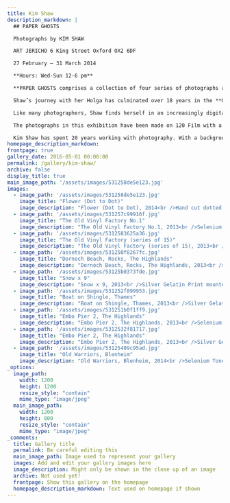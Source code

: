 ```yaml
---
title: Kim Shaw
description_markdown: |
  ## PAPER GHOSTS

  Photographs by KIM SHAW

  ART JERICHO 6 King Street Oxford OX2 6DF

  27 February – 31 March 2014

  **Hours: Wed-Sun 12-6 pm**

  **PAPER GHOSTS comprises a collection of four series of photographs all made by Kim Shaw with her toy Holga camera and printed in the darkroom : _The Old Vinyl Factory Project_ deserted by an audience that now embraces the digital world; _Lilliputian Landscapes_ where macro appears as micro; _The Humidity Series_ where Shaw explores the wild beauty of fog on Highland beaches and burns, the River Thames and Cherwell, and condensation permeating the hot houses at Kew Gardens, and _Pin-hole Flowers_ presented by Shaw classically and deconstructed, dot by dot. Shaw’s work is quietly beautiful, wistful yet contemporary.**

  Shaw’s journey with her Holga has culminated over 18 years in the **Old Vinyl Factory Project**. Her photographs of a disused vinyl factory explore the ‘paper ghosts’ of a once thriving industry. Whilst working on the project, she was surprised by how strongly she felt about the space – she spoke to many people who had been in the industry, ‘vinyl people’ as she terms them, and found that they too treasured and miss the physicality of albums and music in the way that she treasures and holds on to the physicality of photographs and the making of images that she perceives as objects.

  Like many photographers, Shaw finds herself in an increasingly digital world where images exist on a screen, effectively in the ether. Her passion is landscape and the physicality of photography – being able to hold, to touch and feel - the process of creating an artwork on paper, and the resulting physicality of that image as an object.

  The photographs in this exhibition have been made on 120 Film with a Holga camera which she bought at PNCA for $10 in the mid ‘90s. The Holga is a toy camera, made in China, entirely of plastic to include the lens. The story goes that there was a surplus of 120 Film available and that the cameras were made so that people would use up the film. They are set at F8, and have a manual shutter, so the photographs on exhibition range in length of exposure from 1/125 of a second up to two minutes. It has been perceived as trendy, used for its gimmicky quality, yet it makes a serious image through true photographic process. The qualities of Holga imagery are distinct by their vignettes – a softening at the corners of each print - and the scratches that occur naturally from the camera on film as it winds on, traits that Shaw savours.

  Kim Shaw has spent 20 years working with photography. With a background in fashion and advertising, she became freelance so she could work daily in the darkroom. She apprenticed with ‘Avid’ Brickman, “Prince of Portraits”, in Portland, Oregon in the early nineties, and attended Pacific North West College of Art (PNCA) where she studied photography.
homepage_description_markdown: 
frontpage: true
gallery_date: 2016-05-01 00:00:00
permalink: /gallery/kim-shaw/
archive: false
display_title: true
main_image_path: '/assets/images/531258de5e123.jpg'
images:
  - image_path: '/assets/images/531258de5e123.jpg'
    image_title: "Flower (Dot to Dot)"
    image_description: "Flower (Dot to Dot), 2014<br />Hand cut dotted Silver Gelatin Print<br />12 x 12 &amp;quot;<br />&amp;pound;1500"
  - image_path: '/assets/images/531257c99916f.jpg'
    image_title: "The Old Vinyl Factory No.1"
    image_description: "The Old Vinyl Factory No.1, 2013<br />Selenium Toned Silver Gelatin Print. Edition 1/25<br />12 x 12&amp;quot;<br />&amp;pound;695"
  - image_path: '/assets/images/5312583625a36.jpg'
    image_title: "The Old Vinyl Factory (series of 15)"
    image_description: "The Old Vinyl Factory (series of 15), 2013<br />Selenium Toned Silver Gelatin Print  Edition 1/25<br />12 x 12&amp;quot;<br />&amp;pound;695"
  - image_path: '/assets/images/531250f8267fc.jpg'
    image_title: "Dornoch Beach, Rocks, The Highlands"
    image_description: "Dornoch Beach, Rocks, The Highlands, 2013<br />Selenium Toned Silver Gelatin Print on Art Paper mounted on Aluminium<br />12 x 12&amp;quot;<br />&amp;pound; 495 unframed, &amp;Acirc;&amp;pound;550 framed"
  - image_path: '/assets/images/53125b0373fde.jpg'
    image_title: "Snow x 9"
    image_description: "Snow x 9, 2013<br />Silver Gelatin Print mounted onto Aluminium. Edition 1/10<br />12 x 12&amp;quot;<br />&amp;pound;495 unframed &amp;Acirc;&amp;pound;550 framed"
  - image_path: '/assets/images/531252f899953.jpg'
    image_title: "Boat on Shingle, Thames"
    image_description: "Boat on Shingle, Thames, 2013<br />Silver Gelatin Print mounted onto Aluminium. Edition 1/10<br />12 x 12&amp;quot;<br />&amp;pound;495 unframed &amp;Acirc;&amp;pound;550 framed"
  - image_path: '/assets/images/531251b0f1ff9.jpg'
    image_title: "Embo Pier 2, The Highlands"
    image_description: "Embo Pier 2, The Highlands, 2013<br />Selenium Toned Silver Gelatin Print mounted on Aluminium<br />12 x 16&amp;quot;<br />&amp;pound;495 unframed &amp;Acirc;&amp;pound;550 framed"
  - image_path: '/assets/images/5312532f81717.jpg'
    image_title: "Embo Pier 2, The Highlands"
    image_description: "Embo Pier 2, The Highlands, 2013<br />Silver Gelatin Print mounted onto Aluminium. Edition 1/10<br />12 x 12&amp;quot;<br />&amp;pound;495 unframed &amp;Acirc;&amp;pound;550 framed"
  - image_path: '/assets/images/53125409c95ad.jpg'
    image_title: "Old Warriors, Blenheim"
    image_description: "Old Warriors, Blenheim, 2014<br />Selenium Toned Silver Gelatin Print mounted on Aluminium<br />12 x 12&amp;quot;<br />&amp;pound;495 unframed &amp;pound;550 framed"
_options:
  image_path:
    width: 1200
    height: 1200
    resize_style: "contain"
    mime_type: "image/jpeg"
  main_image_path:
    width: 1200
    height: 800
    resize_style: "contain"
    mime_type: "image/jpeg"
_comments:
  title: Gallery title
  permalink: Be careful editing this
  main_image_path: Image used to represent your gallery
  images: Add and edit your gallery images here
  image_description: Might only be shown in the close up of an image
  archive: Not used yet!
  frontpage: Show this gallery on the homepage
  homepage_description_markdown: Text used on homepage if shown
---
```

